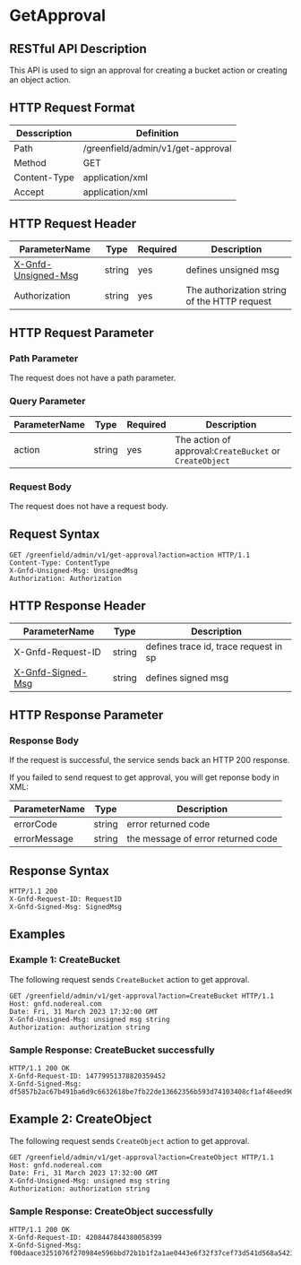 # GetApproval

## RESTful API Description

This API is used to sign an approval for creating a bucket action or creating an object action.

## HTTP Request Format

| Desscription | Definition                        |
| ------------ | --------------------------------- |
| Path         | /greenfield/admin/v1/get-approval |
| Method       | GET                               |
| Content-Type | application/xml                   |
| Accept       | application/xml                   |

## HTTP Request Header

| ParameterName                                       | Type   | Required | Description                                  |
| --------------------------------------------------- | ------ | -------- | -------------------------------------------- |
| [X-Gnfd-Unsigned-Msg](./header/get_approval_header.md) | string | yes      | defines unsigned msg                         |
| Authorization                                       | string | yes      | The authorization string of the HTTP request |

## HTTP Request Parameter

### Path Parameter

The request does not have a path parameter.

### Query Parameter

| ParameterName | Type   | Required | Description                                                 |
| ------------- | ------ | -------- | ----------------------------------------------------------- |
| action        | string | yes      | The action of approval:`CreateBucket` or `CreateObject` |

### Request Body

The request does not have a request body.

## Request Syntax

```shell
GET /greenfield/admin/v1/get-approval?action=action HTTP/1.1
Content-Type: ContentType
X-Gnfd-Unsigned-Msg: UnsignedMsg
Authorization: Authorization
```

## HTTP Response Header

| ParameterName                                     | Type   | Description                           |
| ------------------------------------------------- | ------ | ------------------------------------- |
| X-Gnfd-Request-ID                                 | string | defines trace id, trace request in sp |
| [X-Gnfd-Signed-Msg](./header/get_approval_header.md) | string | defines signed msg                    |

## HTTP Response Parameter

### Response Body

If the request is successful, the service sends back an HTTP 200 response.

If you failed to send request to get approval, you will get reponse body in XML:

| ParameterName | Type   | Description                        |
| ------------- | ------ | ---------------------------------- |
| errorCode     | string | error returned code                |
| errorMessage  | string | the message of error returned code |

## Response Syntax

```shell
HTTP/1.1 200
X-Gnfd-Request-ID: RequestID
X-Gnfd-Signed-Msg: SignedMsg
```

## Examples

### Example 1: CreateBucket

The following request sends `CreateBucket` action to get approval.

```shell
GET /greenfield/admin/v1/get-approval?action=CreateBucket HTTP/1.1
Host: gnfd.nodereal.com
Date: Fri, 31 March 2023 17:32:00 GMT
X-Gnfd-Unsigned-Msg: unsigned msg string
Authorization: authorization string
```

### Sample Response: CreateBucket successfully

```shell
HTTP/1.1 200 OK
X-Gnfd-Request-ID: 14779951378820359452
X-Gnfd-Signed-Msg: df5857b2ac67b491ba6d9c6632618be7fb22de13662356b593d74103408cf1af46eed90edaa77bdb65b12fc63ee3bec8314ad7bb0f3ae099ccf7dafe22abff2e01
```

## Example 2: CreateObject

The following request sends `CreateObject` action to get approval.

```shell
GET /greenfield/admin/v1/get-approval?action=CreateObject HTTP/1.1
Host: gnfd.nodereal.com
Date: Fri, 31 March 2023 17:32:00 GMT
X-Gnfd-Unsigned-Msg: unsigned msg string
Authorization: authorization string
```

### Sample Response: CreateObject successfully

```shell
HTTP/1.1 200 OK
X-Gnfd-Request-ID: 4208447844380058399
X-Gnfd-Signed-Msg: f00daace3251076f270984e596bbd72b1b1f2a1ae0443e6f32f37cef73d541d568a542333f6a9af2f235724d2a763b3cdc0b370d978d0315b8414fa51fc32a2e00
```
